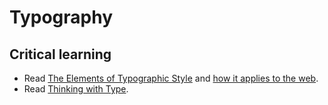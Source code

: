 Typography
==========

Critical learning
-----------------

* Read [The Elements of Typographic Style](http://amzn.to/aRAKml) and
  [how it applies to the web](http://webtypography.net).
* Read [Thinking with Type](http://amzn.to/U76Kbj).

